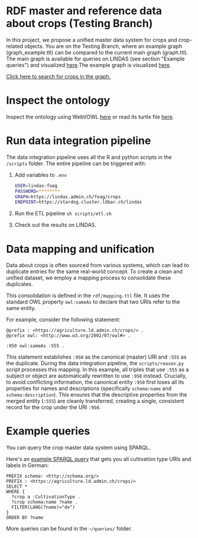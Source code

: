 # RDF master and reference data about crops (Testing Branch)

In this project, we propose a unified master data system for crops and crop-related objects.
You are on the Testing Branch, where an example graph (graph_example.ttl) can be compared to the current main graph (graph.ttl).
The main graph is available for queries on LINDAS (see section "Example queries") and visualized [here](https://service.tib.eu/webvowl/#file=graph.ttl).The example graph is visualized [here](https://service.tib.eu/webvowl/#file=graph_example.ttl).

[Click here to search for crops in the graph.](https://blw-ofag-ufag.github.io/crops/?lang=de&query=Reben)

# Inspect the ontology

Inspect the ontology using WebVOWL [here](https://service.tib.eu/webvowl/#iri=https://raw.githubusercontent.com/blw-ofag-ufag/crops/refs/heads/main/rdf/ontology.ttl) or read its turtle file [here](https://raw.githubusercontent.com/blw-ofag-ufag/crops/refs/heads/main/rdf/ontology.ttl).

# Run data integration pipeline

The data integration pipeline uses all the R and python scripts in the `/scripts` folder. The entire pipeline can be triggered with:

1. Add variables to `.env`

    ```sh
    USER=lindas-foag
    PASSWORD=********
    GRAPH=https://lindas.admin.ch/foag/crops
    ENDPOINT=https://stardog.cluster.ldbar.ch/lindas
    ```

2. Run the ETL pipeline `sh scripts/etl.sh`
3. Check out the results on LINDAS.

# Data mapping and unification

Data about crops is often sourced from various systems, which can lead to duplicate entries for the same real-world concept. To create a clean and unified dataset, we employ a mapping process to consolidate these duplicates.

This consolidation is defined in the `rdf/mapping.ttl` file. It uses the standard OWL property `owl:sameAs` to declare that two URIs refer to the same entity.

For example, consider the following statement:

```ttl
@prefix : <https://agriculture.ld.admin.ch/crops/> .
@prefix owl: <http://www.w3.org/2002/07/owl#> .

:950 owl:sameAs :555 .
```

This statement establishes `:950` as the canonical (master) URI and `:555` as the duplicate. During the data integration pipeline, the `scripts/reason.py` script processes this mapping.
In this example, all triples that use `:555` as a subject or object are automatically rewritten to use `:950` instead.
Crucially, to avoid conflicting information, the canonical entity `:950` first loses all its properties for names and descriptions (specifically `schema:name` and `schema:description`).
This ensures that the descriptive properties from the merged entity (`:555`) are cleanly transferred, creating a single, consistent record for the crop under the URI `:950`.

# Example queries

You can query the crop master data system using SPARQL.

Here's an [example SPARQL query](https://s.zazuko.com/2SyHoth) that gets you all cultivation type URIs and labels in German:

```sparql
PREFIX schema: <http://schema.org/>
PREFIX : <https://agriculture.ld.admin.ch/crops/>
SELECT *
WHERE {
  ?crop a :CultivationType .
  ?crop schema:name ?name .
  FILTER(LANG(?name)="de")
}
ORDER BY ?name
```

More queries can be found in the `~/queries/` folder.
